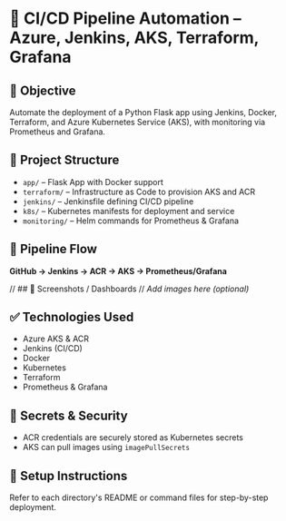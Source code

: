 # 🧪 CI/CD Pipeline Automation – Azure, Jenkins, AKS, Terraform, Grafana

## 📌 Objective
Automate the deployment of a Python Flask app using Jenkins, Docker, Terraform, and Azure Kubernetes Service (AKS), with monitoring via Prometheus and Grafana.

## 📂 Project Structure

- `app/` – Flask App with Docker support
- `terraform/` – Infrastructure as Code to provision AKS and ACR
- `jenkins/` – Jenkinsfile defining CI/CD pipeline
- `k8s/` – Kubernetes manifests for deployment and service
- `monitoring/` – Helm commands for Prometheus & Grafana

## 🚀 Pipeline Flow

**GitHub → Jenkins → ACR → AKS → Prometheus/Grafana**

// ## 📸 Screenshots / Dashboards
// _Add images here (optional)_

## ✅ Technologies Used

- Azure AKS & ACR
- Jenkins (CI/CD)
- Docker
- Kubernetes
- Terraform
- Prometheus & Grafana

## 🔐 Secrets & Security

- ACR credentials are securely stored as Kubernetes secrets
- AKS can pull images using `imagePullSecrets`

## 🔧 Setup Instructions

Refer to each directory's README or command files for step-by-step deployment.

